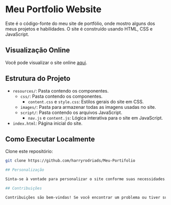 # Meu Portfolio Website

Este é o código-fonte do meu site de portfólio, onde mostro alguns dos meus projetos e habilidades. O site é construído usando HTML, CSS e JavaScript.

## Visualização Online

Você pode visualizar o site online [aqui](https://harry-portifolio.vercel.app/).

## Estrutura do Projeto

- `resources/`: Pasta contendo os componentes.
  - `css/`: Pasta contendo os componentes.
    - `content.css` e `style.css`: Estilos gerais do site em CSS.
  - `images/`: Pasta para armazenar todas as imagens usadas no site.
  - `script/`: Pasta contendo os arquivos JavaScript.
    - `nav.js` e `content.js`: Lógica interativa para o site em JavaScript.
- `index.html`: Página inicial do site.


## Como Executar Localmente

Clone este repositório:

   ```bash
   git clone https://github.com/harryrodriads/Meu-Portifolio

## Personalização

Sinta-se à vontade para personalizar o site conforme suas necessidades. Você pode adicionar mais projetos, atualizar as informações de contato e ajustar o estilo conforme desejar.

## Contribuições

Contribuições são bem-vindas! Se você encontrar um problema ou tiver sugestões de melhorias, por favor, abra uma issue ou envie uma pull request.

